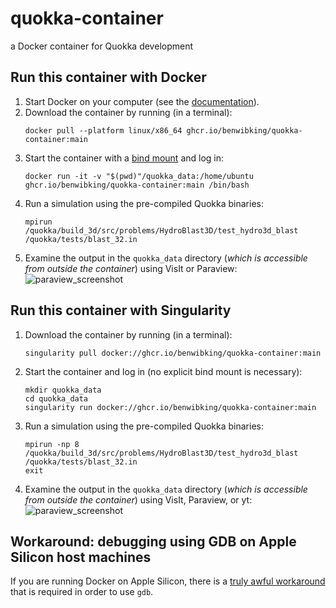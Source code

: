 # quokka-container
a Docker container for Quokka development

## Run this container with Docker
1. Start Docker on your computer (see the [documentation](https://docs.docker.com/config/daemon/start/)).
2. Download the container by running (in a terminal):
   ```
   docker pull --platform linux/x86_64 ghcr.io/benwibking/quokka-container:main
   ```
3. Start the container with a [bind mount](https://docs.docker.com/storage/bind-mounts/#start-a-container-with-a-bind-mount) and log in:
   ```
   docker run -it -v "$(pwd)"/quokka_data:/home/ubuntu ghcr.io/benwibking/quokka-container:main /bin/bash
   ```
4. Run a simulation using the pre-compiled Quokka binaries:
   ```
   mpirun /quokka/build_3d/src/problems/HydroBlast3D/test_hydro3d_blast /quokka/tests/blast_32.in
   ```
5. Examine the output in the `quokka_data` directory (*which is accessible from outside the container*) using VisIt or Paraview:
   ![paraview_screenshot](https://github.com/user-attachments/assets/692f7b5a-3654-432c-862f-76ba74579ec4)

## Run this container with Singularity
1. Download the container by running (in a terminal):
   ```
   singularity pull docker://ghcr.io/benwibking/quokka-container:main
   ```
2. Start the container and log in (no explicit bind mount is necessary):
   ```
   mkdir quokka_data
   cd quokka_data
   singularity run docker://ghcr.io/benwibking/quokka-container:main
   ```
3. Run a simulation using the pre-compiled Quokka binaries:
   ```
   mpirun -np 8 /quokka/build_3d/src/problems/HydroBlast3D/test_hydro3d_blast /quokka/tests/blast_32.in
   exit
   ```
4. Examine the output in the `quokka_data` directory (*which is accessible from outside the container*) using VisIt, Paraview, or yt:
   ![paraview_screenshot](https://github.com/user-attachments/assets/692f7b5a-3654-432c-862f-76ba74579ec4)


## Workaround: debugging using GDB on Apple Silicon host machines
If you are running Docker on Apple Silicon, there is a [truly awful workaround](https://github.com/docker/for-mac/issues/6921#issuecomment-1872394991) that is required in order to use `gdb`.

